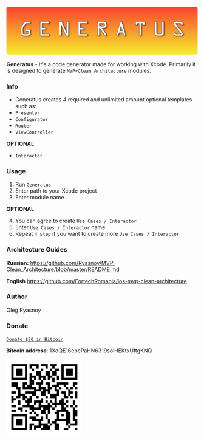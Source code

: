 ![](https://github.com/Ryasnoy/Generatus/blob/master/GeneratusLogo.png)

**Generatus** - It's a code generator made for working with Xcode. Primarily it is designed to generate `MVP+Clean_Architecture` modules.

### Info 
* Generatus creates 4 required and unlimited amount optional templates such as:
* `Presenter`
* `Configurator`
* `Router`
* `ViewController`

**OPTIONAL**

* `Interactor`

### Usage
1. Run [`Generatus`](https://github.com/Ryasnoy/Generatus/blob/master/Generatus/Generatus)
2. Enter path to your Xcode project
3. Enter module name

**OPTIONAL**

4. You can agree to create `Use Cases / Interactor`
5. Enter `Use Cases / Interactor` name
6. Repeat `4 step` if you want to create more `Use Cases / Interactor`

### Architecture Guides 

**Russian:** 
https://github.com/Ryasnoy/MVP-Clean_Architecture/blob/master/README.md

**English**
https://github.com/FortechRomania/ios-mvp-clean-architecture


### Author
Oleg Ryasnoy

### Donate 
[`Donate $20 in Bitcoin`](https://blockchain.info/payment_request?address=1XdQE16epePaHN6319soiHEKtxUftgKNQ&message=Donate+on+Generatus&amount_local=20&currency=USD&nosavecurrency=true)

**Bitcoin address**: 1XdQE16epePaHN6319soiHEKtxUftgKNQ


![](https://github.com/Ryasnoy/Generatus/blob/master/qr.png)
